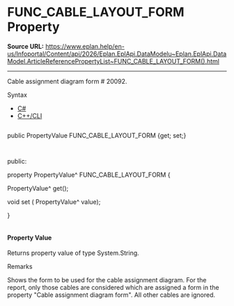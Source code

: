 # FUNC_CABLE_LAYOUT_FORM Property

**Source URL:** https://www.eplan.help/en-us/Infoportal/Content/api/2026/Eplan.EplApi.DataModelu~Eplan.EplApi.DataModel.ArticleReferencePropertyList~FUNC_CABLE_LAYOUT_FORM().html

---

Cable assignment diagram form # 20092.

Syntax

- [C#](#i-syntax-CS)
- [C++/CLI](#i-syntax-CPP2005)

```
```
public PropertyValue FUNC_CABLE_LAYOUT_FORM {get; set;}
```
```

```
```
public:

property PropertyValue^ FUNC_CABLE_LAYOUT_FORM {

   PropertyValue^ get();

   void set (    PropertyValue^ value);

}
```
```

#### Property Value

Returns property value of type System.String.

Remarks

Shows the form to be used for the cable assignment diagram. For the report, only those cables are considered which are assigned a form in the property "Cable assignment diagram form". All other cables are ignored.
